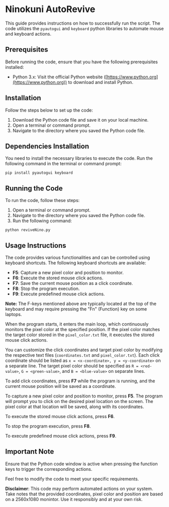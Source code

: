 # Ninokuni AutoRevive

This guide provides instructions on how to successfully run the script. The code utilizes the `pyautogui` and `keyboard`  python libraries to automate mouse and keyboard actions.

## Prerequisites
Before running the code, ensure that you have the following prerequisites installed:

- Python 3.x: Visit the official Python website ([https://www.python.org](https://www.python.org)) to download and install Python.

## Installation
Follow the steps below to set up the code:

1. Download the Python code file and save it on your local machine.
2. Open a terminal or command prompt.
3. Navigate to the directory where you saved the Python code file.

## Dependencies Installation
You need to install the necessary libraries to execute the code. Run the following command in the terminal or command prompt:

```pip install pyautogui keyboard```

## Running the Code
To run the code, follow these steps:

1. Open a terminal or command prompt.
2. Navigate to the directory where you saved the Python code file.
3. Run the following command:

```python reviveNino.py```

## Usage Instructions

The code provides various functionalities and can be controlled using keyboard shortcuts. The following keyboard shortcuts are available:

- **F5**: Capture a new pixel color and position to monitor.
- **F6**: Execute the stored mouse click actions.
- **F7**: Save the current mouse position as a click coordinate.
- **F8**: Stop the program execution.
- **F9**: Execute predefined mouse click actions.

**Note:** The F-keys mentioned above are typically located at the top of the keyboard and may require pressing the "Fn" (Function) key on some laptops.

When the program starts, it enters the main loop, which continuously monitors the pixel color at the specified position. If the pixel color matches the target color stored in the `pixel_color.txt` file, it executes the stored mouse click actions.

You can customize the click coordinates and target pixel color by modifying the respective text files (`coordinates.txt` and `pixel_color.txt`). Each click coordinate should be listed as `x = <x-coordinate>, y = <y-coordinate>` on a separate line. The target pixel color should be specified as `R = <red-value>`, `G = <green-value>`, and `B = <blue-value>` on separate lines.

To add click coordinates, press **F7** while the program is running, and the current mouse position will be saved as a coordinate.

To capture a new pixel color and position to monitor, press **F5**. The program will prompt you to click on the desired pixel location on the screen. The pixel color at that location will be saved, along with its coordinates.

To execute the stored mouse click actions, press **F6**.

To stop the program execution, press **F8**.

To execute predefined mouse click actions, press **F9**.

## Important Note
Ensure that the Python code window is active when pressing the function keys to trigger the corresponding actions.

Feel free to modify the code to meet your specific requirements.

**Disclaimer**: This code may perform automated actions on your system. Take notes that the provided coordinates, pixel color and position are based on a 2560x1080 monintor. Use it responsibly and at your own risk.
